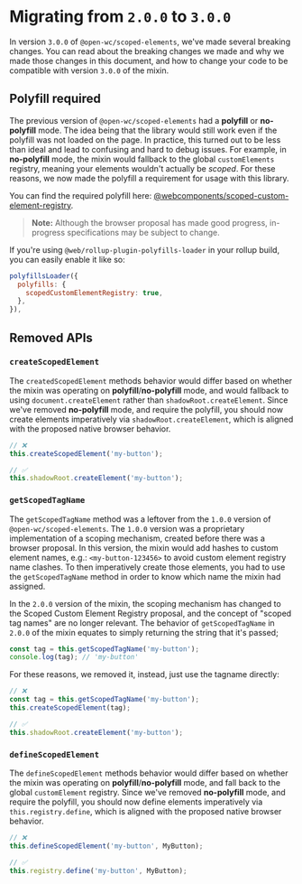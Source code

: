# Migrating from `2.0.0` to `3.0.0`

In version `3.0.0` of `@open-wc/scoped-elements`, we've made several breaking changes. You can read about the breaking changes we made and why we made those changes in this document, and how to change your code to be compatible with version `3.0.0` of the mixin.

## Polyfill required

The previous version of `@open-wc/scoped-elements` had a **polyfill** or **no-polyfill** mode. The idea being that the library would still work even if the polyfill was not loaded on the page. In practice, this turned out to be less than ideal and lead to confusing and hard to debug issues. For example, in **no-polyfill** mode, the mixin would fallback to the global `customElements` registry, meaning your elements wouldn't actually be _scoped_. For these reasons, we now made the polyfill a requirement for usage with this library.

You can find the required polyfill here: [@webcomponents/scoped-custom-element-registry](https://www.npmjs.com/package/@webcomponents/scoped-custom-element-registry).

> **Note:** Although the browser proposal has made good progress, in-progress specifications may be subject to change.

If you're using `@web/rollup-plugin-polyfills-loader` in your rollup build, you can easily enable it like so:

```js
polyfillsLoader({
  polyfills: {
    scopedCustomElementRegistry: true,
  },
}),
```

## Removed APIs

### `createScopedElement`

The `createdScopedElement` methods behavior would differ based on whether the mixin was operating on **polyfill**/**no-polyfill** mode, and would fallback to using `document.createElement` rather than `shadowRoot.createElement`. Since we've removed **no-polyfill** mode, and require the polyfill, you should now create elements imperatively via `shadowRoot.createElement`, which is aligned with the proposed native browser behavior.

```js
// ❌
this.createScopedElement('my-button');

// ✅
this.shadowRoot.createElement('my-button');
```

### `getScopedTagName`

The `getScopedTagName` method was a leftover from the `1.0.0` version of `@open-wc/scoped-elements`. The `1.0.0` version was a proprietary implementation of a scoping mechanism, created before there was a browser proposal. In this version, the mixin would add hashes to custom element names, e.g.: `<my-button-123456>` to avoid custom element registry name clashes. To then imperatively create those elements, you had to use the `getScopedTagName` method in order to know which name the mixin had assigned.

In the `2.0.0` version of the mixin, the scoping mechanism has changed to the Scoped Custom Element Registry proposal, and the concept of "scoped tag names" are no longer relevant. The behavior of `getScopedTagName` in `2.0.0` of the mixin equates to simply returning the string that it's passed;

```js
const tag = this.getScopedTagName('my-button');
console.log(tag); // 'my-button'
```

For these reasons, we removed it, instead, just use the tagname directly:

```js
// ❌
const tag = this.getScopedTagName('my-button');
this.createScopedElement(tag);

// ✅
this.shadowRoot.createElement('my-button');
```

### `defineScopedElement`

The `defineScopedElement` methods behavior would differ based on whether the mixin was operating on **polyfill**/**no-polyfill** mode, and fall back to the global `customElement` registry. Since we've removed **no-polyfill** mode, and require the polyfill, you should now define elements imperatively via `this.registry.define`, which is aligned with the proposed native browser behavior.

```js
// ❌
this.defineScopedElement('my-button', MyButton);

// ✅
this.registry.define('my-button', MyButton);
```
